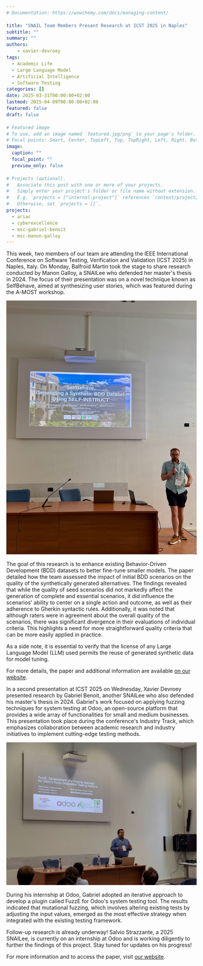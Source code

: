 ```yaml
---
# Documentation: https://wowchemy.com/docs/managing-content/

title: "SNAIL Team Members Present Research at ICST 2025 in Naples"
subtitle: ""
summary: ""
authors:
    - xavier-devroey
tags: 
  - Academic Life
  - Large Language Model
  - Artificial Intelligence
  - Software Testing
categories: []
date: 2025-03-31T00:00:00+02:00
lastmod: 2025-04-09T00:00:00+02:00
featured: false
draft: false

# Featured image
# To use, add an image named `featured.jpg/png` to your page's folder.
# Focal points: Smart, Center, TopLeft, Top, TopRight, Left, Right, BottomLeft, Bottom, BottomRight.
image:
  caption: ""
  focal_point: ""
  preview_only: false

# Projects (optional).
#   Associate this post with one or more of your projects.
#   Simply enter your project's folder or file name without extension.
#   E.g. `projects = ["internal-project"]` references `content/project/deep-learning/index.md`.
#   Otherwise, set `projects = []`.
projects: 
  - ariac
  - cyberexcellence
  - msc-gabriel-benoit
  - msc-manon-galloy
---
```


This week, two members of our team are attending the IEEE International Conference on Software Testing, Verification and Validation (ICST 2025) in Naples, Italy. On Monday, Balfroid Martin took the stage to share research conducted by Manon Galloy, a SNAILee who defended her master's thesis in 2024. The focus of their presentation was on a novel technique known as SelfBehave, aimed at synthesizing user stories, which was featured during the A-MOST workshop.

![screen reader text](mba.jpeg "")

The goal of this research is to enhance existing Behavior-Driven Development (BDD) datasets to better fine-tune smaller models. The paper detailed how the team assessed the impact of initial BDD scenarios on the quality of the synthetically generated alternatives. The findings revealed that while the quality of seed scenarios did not markedly affect the generation of complete and essential scenarios, it did influence the scenarios' ability to center on a single action and outcome, as well as their adherence to Gherkin syntactic rules. Additionally, it was noted that although raters were in agreement about the overall quality of the scenarios, there was significant divergence in their evaluations of individual criteria. This highlights a need for more straightforward quality criteria that can be more easily applied in practice.

As a side note, it is essential to verify that the license of any Large Language Model (LLM) used permits the reuse of generated synthetic data for model tuning.

For more details, the paper and additional information are available [on our website](https://snail.info.unamur.be/publication/galloy-2025/).

In a second presentation at ICST 2025 on Wednesday, Xavier Devroey presented research by Gabriel Benoit, another SNAILee who also defended his master's thesis in 2024. Gabriel's work focused on applying fuzzing techniques for system testing at Odoo, an open-source platform that provides a wide array of functionalities for small and medium businesses. This presentation took place during the conference's Industry Track, which emphasizes collaboration between academic research and industry initiatives to implement cutting-edge testing methods.

![screen reader text](xde.jpeg "")

During his internship at Odoo, Gabriel adopted an iterative approach to develop a plugin called FuzzE for Odoo's system testing tool. The results indicated that mutational fuzzing, which involves altering existing tests by adjusting the input values, emerged as the most effective strategy when integrated with the existing testing framework.

Follow-up research is already underway! Salvio Strazzante, a 2025 SNAILee, is currently on an internship at Odoo and is working diligently to further the findings of this project. Stay tuned for updates on his progress!

For more information and to access the paper, visit [our website](https://snail.info.unamur.be/publication/benoit-2025/).
